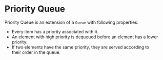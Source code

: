 # Priority Queue

Priority Queue is an extension of a `Queue` with following properties:

- Every item has a priority associated with it.
- An element with high priority is dequeued before an element has a lower priority.
- If two elements have the same priority, they are served according to their order in the queue.
